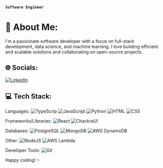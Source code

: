 **`Software Engineer`**

# 💫 About Me:
I'm a passionate software developer with a focus on full-stack development, data science, and machine learning. I love building efficient and scalable solutions and collaborating on open-source projects.

## 🌐 Socials:
[![LinkedIn](https://img.shields.io/badge/LinkedIn-blue?style=for-the-badge&logo=linkedin)](https://linkedin.com/in/lucategano) 

## 💻 Tech Stack:
Languages: ![TypeScrip](https://img.shields.io/badge/TypeScript-3178C6?style=for-the-badge&logo=typescript&logoColor=white) ![JavaScript](https://img.shields.io/badge/javascript-%23323330.svg?style=for-the-badge&logo=javascript&logoColor=%23F7DF1E) ![Python](https://img.shields.io/badge/python-%2314354C.svg?style=for-the-badge&logo=python&logoColor=white) ![HTML](https://img.shields.io/badge/html-%23E34F26.svg?style=for-the-badge&logo=html5&logoColor=white) ![CSS](https://img.shields.io/badge/css-%231572B6.svg?style=for-the-badge&logo=css3&logoColor=white) 

Frameworks/Libraries: ![React](https://img.shields.io/badge/react-%2320232a.svg?style=for-the-badge&logo=react&logoColor=%2361DAFB) ![ChackraUI](https://shields.io/badge/chakra--ui-black?logo=chakraui&style=for-the-badge)

Databases: ![PostgreSQL](https://img.shields.io/badge/postgresql-%23336791.svg?style=for-the-badge&logo=postgresql&logoColor=white) ![MongoDB](https://img.shields.io/badge/mongodb-%2347A248.svg?style=for-the-badge&logo=mongodb&logoColor=white) ![AWS DynamoDB](https://img.shields.io/badge/AWS%20DynamoDB-%23404d59.svg?style=for-the-badge&logo=amazondynamodb&logoColor=white)

Other: ![NodeJS](https://img.shields.io/badge/node.js-339933?style=for-the-badge&logo=Node.js&logoColor=white) ![AWS Lambda](https://img.shields.io/badge/AWS%20Lambda-%23FF9900.svg?style=for-the-badge&logo=awslambda&logoColor=white) 

Developer Tools: ![Git](https://img.shields.io/badge/git-%23F05033.svg?style=for-the-badge&logo=git&logoColor=white)

Happy coding! ✨
